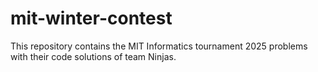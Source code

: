 # mit-winter-contest
This repository contains the MIT Informatics tournament 2025 problems with their code solutions of team Ninjas.
